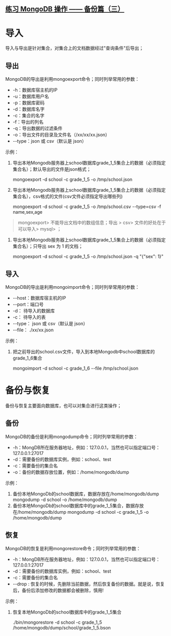 ## [练习 MongoDB 操作 —— 备份篇（三）](https://segmentfault.com/a/1190000011316078)

# 导入

导入与导出是针对集合，对集合上的文档数据经过"查询条件"后导出；

## 导出

MongoDB的导出是利用mongoexport命令；同时列举常用的参数：

* -h：数据库宿主机的IP
* -u：数据库用户名
* -p：数据库密码
* -d：数据库名字
* -c：集合的名字
* -f：导出的列名
* -q：导出数据的过滤条件
* -o：导出文件的目录及文件名（/xx/xx/xx.json）
* --type：json 或 csv（默认是 json）

示例：

1. 导出本地Mongodb服务器上school数据库grade_1_5集合上的数据（必须指定集合名）；默认导出的文件是json格式；

    mongoexport -d school -c grade_1_5 -o /tmp/school.json
1. 导出本地Mongodb服务器上school数据库grade_1_5集合上的数据（必须指定集合名），csv格式的文件(csv文件必须指定导出哪些列)

    mongoexport -d school -c grade_1_5 -o /tmp/school.csv --type=csv -f name,sex,age


> mongoexport> 不能导出文档中的数组信息；导出 > csv>  文件的好处在于可以导入> mysql> ；

1. 导出本地Mongodb服务器上school数据库grade_1_5集合上的数据（必须指定集合名）；只导出 sex 为 1 的文档；

    mongoexport -d school -c grade_1_5 -o /tmp/school.json -q "{"sex": 1}"
## 导入

MongoDB的导出是利用mongoimport命令；同时列举常用的参数：

* --host：数据库宿主机的IP
* --port：端口号
* -d： 待导入的数据库
* -c： 待导入的表
* --type： json 或 csv（默认是 json）
* --file： ./xx/xx.json

示例：

1. 把之前导出的school.csv文件，导入到本地Mongodb中school数据库的grade_1_6集合

    mongoimport -d school -c grade_1_6 --file /tmp/school.json
# 备份与恢复

备份与恢复主要面向数据库，也可以对集合进行这类操作；

## 备份

MongoDB的备份是利用mongodump命令；同时列举常用的参数：

* -h：MongDB所在服务器地址，例如：127.0.0.1，当然也可以指定端口号：127.0.0.1:27017
* -d：需要备份的数据库实例，例如：school、test
* -c：需要备份的集合名
* -o：备份的数据存放位置，例如：/home/mongodb/dump

示例：

1. 备份本地MongoDb的school数据库，数据存放在/home/mongodb/dump    mongodump -d school -o /home/mongodb/dump
1. 备份本地MongoDb的school数据库中的grade_1_5集合，数据存放在/home/mongodb/dump    mongodump -d school -c grade_1_5 -o /home/mongodb/dump

## 恢复

MongoDB的恢复是利用mongorestore命令；同时列举常用的参数：

* -h：MongDB所在服务器地址，例如：127.0.0.1，当然也可以指定端口号：127.0.0.1:27017
* -d：需要备份的数据库实例，例如：school、test
* -c：需要备份的集合名
* --drop : 恢复的时候，先删除当前数据，然后恢复备份的数据。就是说，恢复后，备份后添加修改的数据都会被删除，慎用!

示例：

1. 恢复本地MongoDb的school数据库中的grade_1_5集合

    ./bin/mongorestore -d school -c grade_1_5 /home/mongodb/dump/school/grade_1_5.bson

